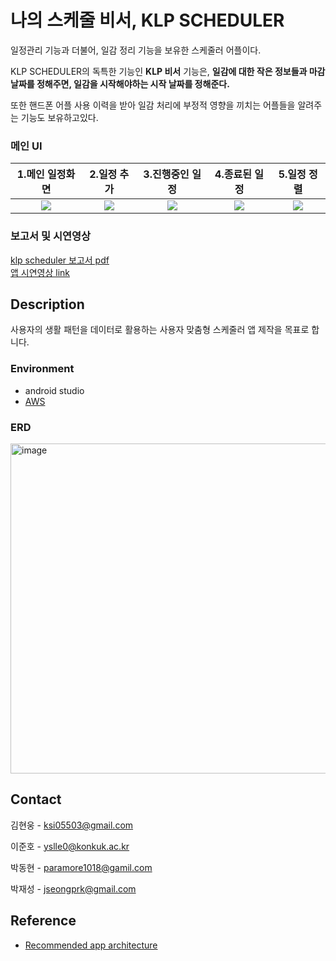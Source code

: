 # 나의 스케줄 비서, KLP SCHEDULER
일정관리 기능과 더불어, 일감 정리 기능을 보유한 스케줄러 어플이다.

KLP SCHEDULER의 독특한 기능인 **KLP 비서** 기능은, **일감에 대한 작은 정보들과 마감날짜를 정해주면, 일감을 시작해야하는 시작 날짜를 정해준다.**

또한 핸드폰 어플 사용 이력을 받아 일감 처리에 부정적 영향을 끼치는 어플들을 알려주는 기능도 보유하고있다.

### 메인 UI 
|1.메인 일정화면 |2.일정 추가|3.진행중인 일정|4.종료된 일정|5.일정 정렬|
|:-:|:-:|:-:|:-:|:-:|
|<img src="https://user-images.githubusercontent.com/79785454/160159421-1c184075-00ed-4213-a601-acec6aee39b9.png"/>|<img src="https://user-images.githubusercontent.com/79785454/160159468-5dec1acd-d6f5-49db-8fa4-cfdb7c13a805.png"/>|<img src="https://user-images.githubusercontent.com/79785454/160159527-c97947cc-76b0-4ba8-bda7-8a66a097fd65.png"/>|<img src="https://user-images.githubusercontent.com/79785454/160159562-f1bcb6f2-2c40-43af-9f41-aaa49f4f56ea.png"/>|<img src="https://user-images.githubusercontent.com/79785454/160159837-b151946e-a28c-4dc5-895f-e2d4688921dc.png"/>|



### 보고서 및 시연영상
[klp scheduler 보고서 pdf](https://github.com/ksi05503/klp-scheduler-android/files/7101777/klp_scheduler_pdf.pdf)  
[앱 시연영상 link](https://youtu.be/xC8DVhsA7qE)




<!-- DESCRIPTION -->
## Description


사용자의 생활 패턴을 데이터로 활용하는 사용자 맞춤형 스케줄러 앱 제작을 목표로 합니다.


<!-- ENVIRONMENT -->
### Environment

* android studio
* [AWS](https://aws.amazon.com/ko/)

### ERD
<img width="528" alt="image" src="https://user-images.githubusercontent.com/79785454/160158378-bf5535d1-ba3b-46b5-98be-746f77e5fa15.png">

<!-- CONTACT -->
## Contact

김현웅 - ksi05503@gmail.com

이준호 - yslle0@konkuk.ac.kr

박동현 - paramore1018@gamil.com

박재성 - jseongprk@gmail.com



<!-- REFERENCE -->
## Reference
* [Recommended app architecture](https://developer.android.com/jetpack/guide#recommended-app-arch)


